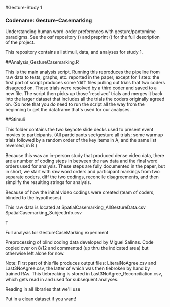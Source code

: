 #Gesture-Study 1
### Codename: Gesture-Casemarking

Understanding human word-order preferences with gesture/pantomime paradigms. See the osf repository () and preprint () for the full description of the project. 

This repository contains all stimuli, data, and analyses for study 1. 

##Analysis_GestureCasemarking.R

This is the main analysis script. Running this reproduces the pipeline from raw data to tests, graphs, etc. reported in the paper, except for 1 step: the first part of script produces some 'diff' files pulling out trials that two coders disagreed on. These trials were resolved by a third coder and saved to a new file. The script then picks up those 'resolved' trials and merges it back into the larger dataset that includes all the trials the coders originally agreed on. (So note that you *do* need to run the script all the way from the beginning to get the dataframe that's used for our analyses. 

##Stimuli 

This folder contains the two keynote slide decks used to present event movies to participants. (All participants see/gesture all trials; some warmup trials followed by a random order of the key items in A, and the same list reversed, in B.)




Because this was an in-person study that produced dense video data, there are a number of coding steps in between the raw data and the final word orders used for analysis. These steps are fully documented in the paper, but in short, we start with *raw* word orders and participant markings from two separate coders, diff the two codings, reconcile disagreements, and then simplify the resulting strings for analysis. 

Because of how the initial video codings were created (team of coders, blinded to the hypotheses)

This raw data is located at 
SpatialCasemarking_AllGestureData.csv
SpatialCasemarking_SubjectInfo.csv

T

Full analysis for GestureCaseMarking experiment

Preprocessing of blind coding data developed by Miguel Salinas. Code copied over on 8/12 and commented
(up thru the indicated area) but otherwise left alone for now.

Note: First part of this file produces output files: LiteralNoAgree.csv and Last3NoAgree.csv, the latter of
which was then tiebroken by hand by trained RAs. This tiebreaking is stored in Last3NoAgree_Reconciliation.csv,
which gets read in and used for subsequent analyses.


Reading in all libraries that we'll use

Put in a clean dataset if you want!
